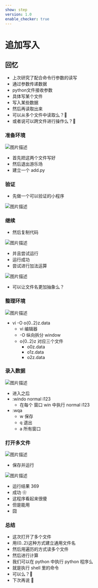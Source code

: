 ```yaml
---
show: step
version: 1.0
enable_checker: true
---
```


# 追加写入

## 回忆

- 上次研究了配合命令行参数的读写
- 通过参数传递数据
- python文件接收参数
- 具体写某个文件
- 写入某些数据
- 然后再读取出来
- 可以从多个文件中读取么？🤔
- 或者说可以跨文件进行操作么？🤔

### 准备环境

![图片描述](https://doc.shiyanlou.com/courses/uid1190679-20210827-1630032996724)

- 首先把这两个文件写好
- 然后退出游乐场
- 建立一个 add.py

### 验证

- 先做一个可以验证的小程序

![图片描述](https://doc.shiyanlou.com/courses/uid1190679-20210827-1630033253714)

### 继续

- 然后复制代码

![图片描述](https://doc.shiyanlou.com/courses/uid1190679-20210827-1630033435183)

- 并且尝试运行
- 运行成功
- 尝试进行加法运算

![图片描述](https://doc.shiyanlou.com/courses/uid1190679-20210827-1630033513886)

- 可以让文件名更加抽象么？

### 整理环境

![图片描述](https://doc.shiyanlou.com/courses/uid1190679-20210827-1630035625463)

- vi -O o{0..2}z.data
  - vi 编辑器
  - -O 纵向拆分 window
  - o{0..2}z 对应三个文件
    - o0z.data
    - o1z.data
    - o2z.data

### 录入数据

![图片描述](https://doc.shiyanlou.com/courses/uid1190679-20210827-1630035521429)

- 进入之后
- :windo normal i123
  - 在每个 窗口 win 中执行 normal i123
- :wqa
  - w 保存
  - q 退出
  - a 所有窗口

### 打开多文件

![图片描述](https://doc.shiyanlou.com/courses/uid1190679-20210827-1630035983425)

- 保存并运行

![图片描述](https://doc.shiyanlou.com/courses/uid1190679-20210827-1630036025955)

- 运行结果 369
- 成功 ❀
- 这程序看起来很傻
- 但是能用
- 囧

### 总结

- 这次打开了多个文件
- 用{0..2}这种方式建立通用文件名
- 然后用遍历的方式读多个文件
- 然后进行计算
- 我们可以在 python 中执行 python 程序么
- 就是执行 shell 里的命令
- 可以么？🤔
- 下次再说 👋
